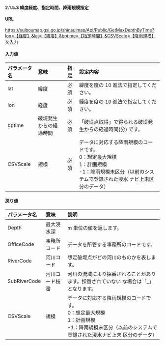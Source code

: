 #### 2.1.5.3 緯度経度、指定時間、降雨規模指定

#### URL
https://suiboumap.gsi.go.jp/shinsuimap/Api/Public/GetMaxDepthByTime?lon=【経度】&lat=【緯度】&bptime=【指定時間】&CSVScale=【降雨規模】を入力

#### 入力値

| パラメータ名 | 意味                 | 指定 | 設定内容                                                                                                                                                               |
| :----------- | :------------------- | :--- | :--------------------------------------------------------------------------------------------------------------------------------------------------------------------- |
| lat          | 緯度                 | 必須 | 緯度を度の 10 進法で指定してください。                                                                                                                               |
| lon          | 経度                 | 必須 | 経度を度の 10 進法で指定してください。                                                                                                                               |
| bptime       | 破堤発生からの経過時間 | 必須 | 「破堤点取得」で得られる破堤発生からの経過時間(分) です。                                                                                                              |
| CSVScale     | 規模                 | 必須 | データに対応する降雨規模のコードです。<br>0：想定最大規模<br>1：計画規模<br>-1：降雨規模未区分（以前のシステムで登録された浸水 ナビ上未区分のデータ）                                |

#### 戻り値

| パラメータ名 | 意味           | 説明                                                                                                                                                                                              |
| :----------- | :------------- | :------------------------------------------------------------------------------------------------------------------------------------------------------------------------------------------------ |
| Depth        | 最大浸水深     | m 単位の値を返します。                                                                                                                                                                            |
| OfficeCode   | 事務所コード   | データを所管する事務所のコードです。                                                                                                                                                              |
| RiverCode    | 河川コード     | 想定破堤点がどの河川のものかを表します。                                                                                                                                                            |
| SubRiverCode | 河川コード枝番 | 河川の流域により採番されることがあります。採番されていない な場合は「_」となります。                                                                                                                     |
| CSVScale     | 規模           | データに対応する降雨規模のコードです。<br>0：想定最大規模<br>1：計画規模<br>-1：降雨規模未区分（以前のシステムで登録された浸水ナビ上未 区分のデータ）                                                  |
